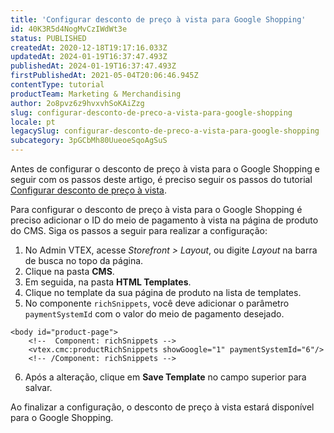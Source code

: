 ```yaml
---
title: 'Configurar desconto de preço à vista para Google Shopping'
id: 40K3R5d4NogMvCzIWdWt3e
status: PUBLISHED
createdAt: 2020-12-18T19:17:16.033Z
updatedAt: 2024-01-19T16:37:47.493Z
publishedAt: 2024-01-19T16:37:47.493Z
firstPublishedAt: 2021-05-04T20:06:46.945Z
contentType: tutorial
productTeam: Marketing & Merchandising
author: 2o8pvz6z9hvxvhSoKAiZzg
slug: configurar-desconto-de-preco-a-vista-para-google-shopping
locale: pt
legacySlug: configurar-desconto-de-preco-a-vista-para-google-shopping
subcategory: 3pGCbMh80UueoeSqoAgSuS
---
```


Antes de configurar o desconto de preço à vista para o Google Shopping e seguir com os passos deste artigo, é preciso seguir os passos do tutorial [Configurar desconto de preço à vista](https://help.vtex.com/pt/tutorial/configurar-desconto-de-preco-a-vista--7Lfcj9Wb5dpYfA2gKkACIt#).

Para configurar o desconto de preço à vista para o Google Shopping é preciso adicionar o ID do meio de pagamento à vista na página de produto do CMS. Siga os passos a seguir para realizar a configuração:

1. No Admin VTEX, acesse *Storefront > Layout*, ou digite *Layout* na barra de busca no topo da página.
2. Clique na pasta __CMS__.
3. Em seguida, na pasta __HTML Templates__.
4. Clique no template da sua página de produto na lista de templates.
5. No componente `richSnippets`, você deve adicionar o parâmetro `paymentSystemId` com o valor do meio de pagamento desejado.

```
<body id="product-page">
    <!--  Component: richSnippets -->
    <vtex.cmc:productRichSnippets showGoogle="1" paymentSystemId="6"/>
    <!-- /Component: richSnippets -->
```

6. Após a alteração, clique em __Save Template__ no campo superior para salvar.

Ao finalizar a configuração, o desconto de preço à vista estará disponível para o Google Shopping. 
